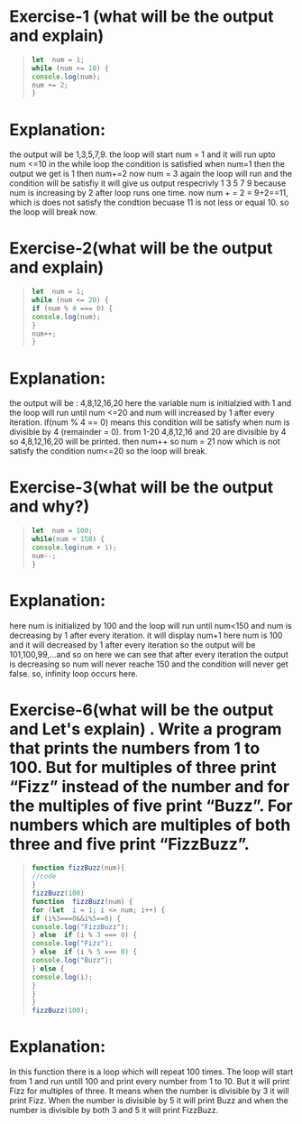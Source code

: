 # Exercise-1 (what will be the output and explain)
>  ```js
> let  num = 1; 
> while (num <= 10) {
> console.log(num);
> num += 2;
> }
 # Explanation:
 the output will be 1,3,5,7,9. the loop will start num = 1 and it will run upto num <=10 in the while loop the condition is satisfied when num=1 then the output we get is 1 then num+=2 now num = 3 again the loop will run and the condition will be satisfiy it will give us output respecrivly 1 3 5 7 9 because num is increasing by 2 after loop runs one time. now num + = 2 = 9+2==11, which is does not satisfy the condtion becuase 11 is not less or equal 10. so the loop will break now.
 # Exercise-2(what will be the output and explain)
>  ```js
> let  num = 1;
> while (num <= 20) {
> if (num % 4 === 0) {
> console.log(num);
> }
> num++;
> }
# Explanation:
 the output will be : 4,8,12,16,20 here the variable num is initialzied with 1 and the loop will run until num <=20 and num will increased by 1 after every iteration. if(num % 4 == 0) means this condition will be satisfy when num is divisible by 4 (remainder = 0). from 1-20 4,8,12,16 and 20 are divisible by 4 so 4,8,12,16,20 will be printed. then num++ so num = 21 now which is not satisfy the condition num<=20 so the loop will break.
# Exercise-3(what will be the output and why?)
>```js
> let  num = 100;
> while(num < 150) {
> console.log(num + 1);
> num--;
> }
# Explanation:
 here num is initialized by 100 and the loop will run until num<150 and num is decreasing by 1 after every iteration. it will display num+1 here num is 100 and it will decreased by 1 after every iteration so the output will be 101,100,99,...and so on here we can see that after every iteration the output is decreasing so num will never reache 150 and the condition will never get false. so, infinity loop occurs here.
# Exercise-6(what will be the output and Let's explain) . Write a program that prints the numbers from 1 to 100. But for multiples of three print “Fizz” instead of the number and for the multiples of five print “Buzz”. For numbers which are multiples of both three and five print “FizzBuzz”. 
> ```js
> function fizzBuzz(num){
> //code 
> }
> fizzBuzz(100)
> function  fizzBuzz(num) {
> for (let  i = 1; i <= num; i++) {
> if (i%3===0&&i%5==0) {
>console.log("FizzBuzz");
>} else  if (i % 3 === 0) {
>console.log("Fizz");
>} else  if (i % 5 === 0) {
>console.log("Buzz");
>} else {
>console.log(i);
>}
>}
>}
>fizzBuzz(100);
# Explanation:
In this function there is a loop which will repeat 100 times. The loop will start from 1 and run untill 100 and print every number from 1 to 10. But it will print Fizz for multiples of three. It means when the number is divisible by 3 it will print Fizz. When the number is divisible by 5 it will print Buzz and when the number is divisible by both 3 and 5 it will print FizzBuzz.

